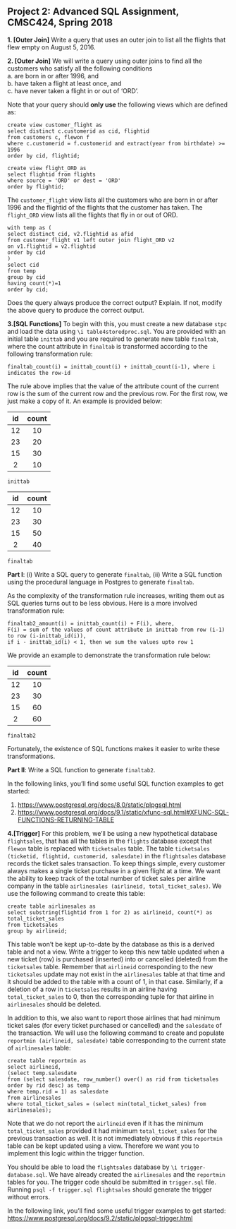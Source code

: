 ## Project 2: Advanced SQL Assignment, CMSC424, Spring 2018

**1. [Outer Join]** Write a query that uses an outer join to list all the flights that flew empty on August 5, 2016. 

**2. [Outer Join]** We will write a query using outer joins to find all the customers who satisfy all the following conditions <br />
  a. are born in or after 1996, and <br />
  b. have taken a flight at least once, and <br />
  c. have never taken a flight in or out of ‘ORD’.

Note that your query should **only use** the following views which are defined as:

```
create view customer_flight as
select distinct c.customerid as cid, flightid
from customers c, flewon f
where c.customerid = f.customerid and extract(year from birthdate) >= 1996
order by cid, flightid;
	
create view flight_ORD as
select flightid from flights
where source = 'ORD' or dest = 'ORD'
order by flightid;
```

The `customer_flight` view lists all the customers who are born in or after 1996 and the flightid of the flights that the customer has taken. The `flight_ORD` view lists all the flights that fly in or out of ORD.

```
with temp as (
select distinct cid, v2.flightid as afid
from customer_flight v1 left outer join flight_ORD v2
on v1.flightid = v2.flightid
order by cid
)
select cid
from temp
group by cid
having count(*)=1
order by cid;
```

Does the query always produce the correct output? Explain. If not, modify the above query to produce the correct output. 

**3.[SQL Functions]** To begin with this, you must create a new database `stpc` and load the data using `\i table4storedproc.sql`. You are provided with an initial table `inittab` and you are required to generate new table `finaltab`, where the count attribute in ```finaltab``` is transformed according to the following transformation rule:

```
finaltab_count(i) = inittab_count(i) + inittab_count(i-1), where i indicates the row-id
```
The rule above implies that the value of the attribute count of the current row is the sum of the current row and the previous row. For the first row, we just make a copy of it. An example is provided below:

| id | count |  
|:---:|:---:| 
| 12 | 10 | 
| 23 | 20 | 
| 15 | 30 |
| 2  | 10 | 

`inittab`

| id | count |  
|:---:|:---:| 
| 12 | 10 | 
| 23 | 30 | 
| 15 | 50 |
| 2  | 40 | 

`finaltab`

**Part I**: (i) Write a SQL query to generate `finaltab`, (ii) Write a SQL function using the procedural language in Postgres to generate `finaltab`. 

As the complexity of the transformation rule increases, writing them out as SQL queries turns out to be less obvious. Here is a more involved transformation rule:

```
finaltab2_amount(i) = inittab_count(i) + F(i), where,
F(i) = sum of the values of count attribute in inittab from row (i-1) to row (i-inittab_id(i)),
if i - inittab_id(i) < 1, then we sum the values upto row 1
```
We provide an example to demonstrate the transformation rule below:

| id | count |  
|:---:|:---:| 
| 12 | 10 | 
| 23 | 30 | 
| 15 | 60 |
| 2  | 60 | 

`finaltab2`

Fortunately, the existence of SQL functions makes it easier to write these transformations.

**Part II**: Write a SQL function to generate `finaltab2`.

In the following links, you’ll find some useful SQL function examples to get started: <br />
1. https://www.postgresql.org/docs/8.0/static/plpgsql.html <br />
2. https://www.postgresql.org/docs/9.1/static/xfunc-sql.html#XFUNC-SQL-FUNCTIONS-RETURNING-TABLE


**4.[Trigger]** For this problem, we’ll be using a new hypothetical database `flightsales`, that has all the tables in the `flights` database except that `flewon` table is replaced with `ticketsales` table. The table `ticketsales (ticketid, flightid, customerid, salesdate)` in the `flightsales` database records the ticket sales transaction. To keep things simple, every customer always makes a single ticket purchase in a given flight at a time. We want the ability to keep track of the total number of ticket sales per airline company in the table `airlinesales (airlineid, total_ticket_sales)`.  We use the following command to create this table:

```
create table airlinesales as
select substring(flightid from 1 for 2) as airlineid, count(*) as total_ticket_sales
from ticketsales
group by airlineid;
```
This table won’t be kept up-to-date by the database as this is a derived table and not a view. Write a trigger to keep this new table updated when a new ticket (row) is purchased (inserted) into or cancelled (deleted) from the `ticketsales` table. Remember that `airlineid` corresponding to the new `ticketsales` update may not exist in the `airlinesales` table at that time and it should be added to the table with a count of 1, in that case. Similarly, if a deletion of a row in `ticketsales` results in an airline having `total_ticket_sales` to 0, then the corresponding tuple for that airline in `airlinesales` should be deleted.

In addition to this, we also want to report those airlines that had minimum ticket sales (for every ticket purchased or cancelled) and the `salesdate` of the transaction. We will use the following command to create and populate `reportmin (airlineid, salesdate)` table corresponding to the current state of `airlinesales` table:

```
create table reportmin as
select airlineid, 
(select temp.salesdate 
from (select salesdate, row_number() over() as rid from ticketsales order by rid desc) as temp 
where temp.rid = 1) as salesdate
from airlinesales
where total_ticket_sales = (select min(total_ticket_sales) from airlinesales);
```

Note that we do not report the `airlineid` even if it has the minimum `total_ticket_sales` provided it had minimum `total_ticket_sales` for the previous transaction as well. It is not immediately obvious if this `reportmin` table can be kept updated using a view. Therefore we want you to implement this logic within the trigger function.

You should be able to load the `flightsales` database by `\i trigger-database.sql`. We have already created the `airlinesales` and the `reportmin` tables for you. The trigger code should be submitted in `trigger.sql` file. Running `psql -f trigger.sql flightsales` should generate the trigger without errors.

In the following link, you’ll find some useful trigger examples to get started:
https://www.postgresql.org/docs/9.2/static/plpgsql-trigger.html

